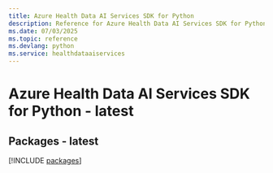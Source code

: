 ```yaml
---
title: Azure Health Data AI Services SDK for Python
description: Reference for Azure Health Data AI Services SDK for Python
ms.date: 07/03/2025
ms.topic: reference
ms.devlang: python
ms.service: healthdataaiservices
---
```

# Azure Health Data AI Services SDK for Python - latest
## Packages - latest
[!INCLUDE [packages](health-data-ai-services-index.md)]
